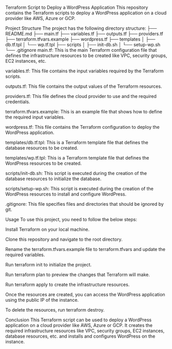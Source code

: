 Terraform Script to Deploy a WordPress Application
This repository contains the Terraform scripts to deploy a WordPress application on a cloud provider like AWS, Azure or GCP.

Project Structure
The project has the following directory structure:
├── README.md
├── main.tf
├── variables.tf
├── outputs.tf
├── providers.tf
├── terraform.tfvars.example
├── wordpress.tf
├── templates
│   ├── db.tf.tpl
│   └── wp.tf.tpl
├── scripts
│   ├── init-db.sh
│   └── setup-wp.sh
└── .gitignore
main.tf: This is the main Terraform configuration file that defines the infrastructure resources to be created like VPC, security groups, EC2 instances, etc.

variables.tf: This file contains the input variables required by the Terraform scripts.

outputs.tf: This file contains the output values of the Terraform resources.

providers.tf: This file defines the cloud provider to use and the required credentials.

terraform.tfvars.example: This is an example file that shows how to define the required input variables.

wordpress.tf: This file contains the Terraform configuration to deploy the WordPress application.

templates/db.tf.tpl: This is a Terraform template file that defines the database resources to be created.

templates/wp.tf.tpl: This is a Terraform template file that defines the WordPress resources to be created.

scripts/init-db.sh: This script is executed during the creation of the database resources to initialize the database.

scripts/setup-wp.sh: This script is executed during the creation of the WordPress resources to install and configure WordPress.

.gitignore: This file specifies files and directories that should be ignored by git.

Usage
To use this project, you need to follow the below steps:

Install Terraform on your local machine.

Clone this repository and navigate to the root directory.

Rename the terraform.tfvars.example file to terraform.tfvars and update the required variables.

Run terraform init to initialize the project.

Run terraform plan to preview the changes that Terraform will make.

Run terraform apply to create the infrastructure resources.

Once the resources are created, you can access the WordPress application using the public IP of the instance.

To delete the resources, run terraform destroy.

Conclusion
This Terraform script can be used to deploy a WordPress application on a cloud provider like AWS, Azure or GCP. It creates the required infrastructure resources like VPC, security groups, EC2 instances, database resources, etc. and installs and configures WordPress on the instance.
